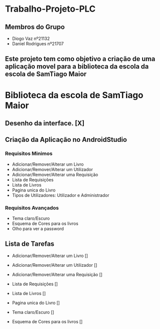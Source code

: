 # Trabalho-Projeto-PLC
 
## Membros do Grupo
* Diogo Vaz nº21132
* Daniel Rodrigues nº21707

## Este projeto tem como objetivo a criação de uma aplicação movel para a biblioteca da escola da escola de SamTiago Maior

# Biblioteca da escola de SamTiago Maior

## Desenho da interface. [X]

## Criação da Aplicação no AndroidStudio

### Requisitos Minimos
* Adicionar/Remover/Alterar um Livro
* Adicionar/Remover/Alterar um Utilizador
* Adicionar/Remover/Alterar uma Requisição
* Lista de Requisições
* Lista de Livros
* Pagina unica do Livro
* Tipos de Utilizadores: Utilizador e Administrador

### Requisitos Avançados
* Tema claro/Escuro
* Esquema de Cores para os livros
* Olho para ver a password

## Lista de Tarefas

* Adicionar/Remover/Alterar um Livro []
* Adicionar/Remover/Alterar um Utilizador []
* Adicionar/Remover/Alterar uma Requisição []
* Lista de Requisições []
* Lista de Livros []
* Pagina unica do Livro []

* Tema claro/Escuro []
* Esquema de Cores para os livros []
